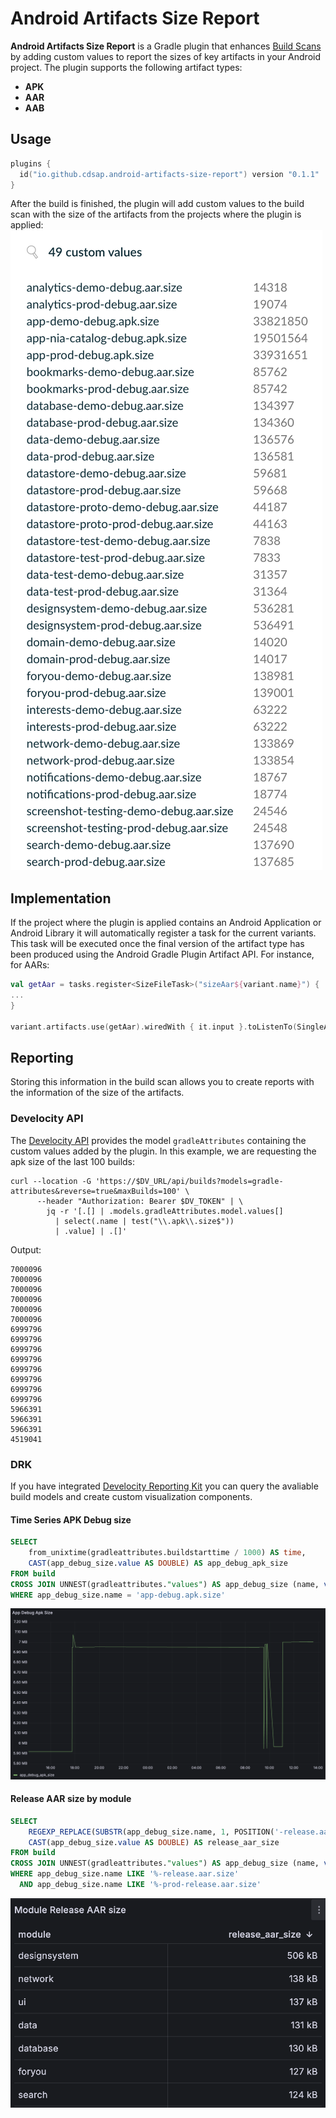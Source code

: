 # Android Artifacts Size Report

**Android Artifacts Size Report** is a Gradle plugin that enhances [Build Scans](https://scans.gradle.com/) by adding custom values to report the sizes of key artifacts in your Android project.
The plugin supports the following artifact types:
- **APK**
- **AAR**
- **AAB**

## Usage
```kotlin
plugins {
  id("io.github.cdsap.android-artifacts-size-report") version "0.1.1"
}
```
After the build is finished, the plugin will add custom values to the build scan with the size of the artifacts from the projects
where the plugin is applied:
![Custom Values](resources/customvalues.png)

## Implementation
If the project where the plugin is applied contains an Android Application or Android Library it will automatically register a task for the current variants.
This task will be executed once the final version of the artifact type has been produced using the Android Gradle Plugin Artifact API.
For instance, for AARs:
```kotlin
val getAar = tasks.register<SizeFileTask>("sizeAar${variant.name}") {
...
}

variant.artifacts.use(getAar).wiredWith { it.input }.toListenTo(SingleArtifact.AAR)

```

## Reporting
Storing this information in the build scan allows you to create reports with the information of the size of the artifacts.
### Develocity API
The [Develocity API](https://docs.gradle.com/develocity/api-manual/ref/2024.3.html) provides the model `gradleAttributes`
containing the custom values added by the plugin.
In this example, we are requesting the apk size of the last 100 builds:
```shell
curl --location -G 'https://$DV_URL/api/builds?models=gradle-attributes&reverse=true&maxBuilds=100' \
      --header "Authorization: Bearer $DV_TOKEN" | \
        jq -r '[.[] | .models.gradleAttributes.model.values[]
          | select(.name | test("\\.apk\\.size$"))
          | .value] | .[]'
```

Output:
```text
7000096
7000096
7000096
7000096
7000096
7000096
6999796
6999796
6999796
6999796
6999796
6999796
6999796
6999796
5966391
5966391
5966391
4519041
```

### DRK
If you have integrated [Develocity Reporting Kit](https://gradle.com/develocity/product/reporting-and-visualization/) you can
query the avaliable build models and create custom visualization components.
#### Time Series APK Debug size
```sql
SELECT
    from_unixtime(gradleattributes.buildstarttime / 1000) AS time,
    CAST(app_debug_size.value AS DOUBLE) AS app_debug_apk_size
FROM build
CROSS JOIN UNNEST(gradleattributes."values") AS app_debug_size (name, value)
WHERE app_debug_size.name = 'app-debug.apk.size'
```
![Modules](resources/drk_apk.png)


#### Release AAR size by module
```sql
SELECT
    REGEXP_REPLACE(SUBSTR(app_debug_size.name, 1, POSITION('-release.aar.size' IN app_debug_size.name) - 1), '-prod$', '') AS module,
    CAST(app_debug_size.value AS DOUBLE) AS release_aar_size
FROM build
CROSS JOIN UNNEST(gradleattributes."values") AS app_debug_size (name, value)
WHERE app_debug_size.name LIKE '%-release.aar.size'
  AND app_debug_size.name LIKE '%-prod-release.aar.size'

```
![Modules](resources/drk_modules.png)
